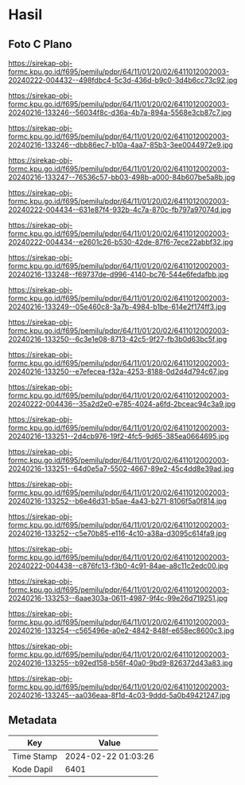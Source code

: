 # Hasil

## Foto C Plano

https://sirekap-obj-formc.kpu.go.id/f695/pemilu/pdpr/64/11/01/20/02/6411012002003-20240222-004432--498fdbc4-5c3d-436d-b9c0-3d4b6cc73c92.jpg

https://sirekap-obj-formc.kpu.go.id/f695/pemilu/pdpr/64/11/01/20/02/6411012002003-20240216-133246--56034f8c-d36a-4b7a-894a-5568e3cb87c7.jpg

https://sirekap-obj-formc.kpu.go.id/f695/pemilu/pdpr/64/11/01/20/02/6411012002003-20240216-133246--dbb86ec7-b10a-4aa7-85b3-3ee0044972e9.jpg

https://sirekap-obj-formc.kpu.go.id/f695/pemilu/pdpr/64/11/01/20/02/6411012002003-20240216-133247--76536c57-bb03-498b-a000-84b607be5a8b.jpg

https://sirekap-obj-formc.kpu.go.id/f695/pemilu/pdpr/64/11/01/20/02/6411012002003-20240222-004434--631e87f4-932b-4c7a-870c-fb797a97074d.jpg

https://sirekap-obj-formc.kpu.go.id/f695/pemilu/pdpr/64/11/01/20/02/6411012002003-20240222-004434--e2601c26-b530-42de-87f6-7ece22abbf32.jpg

https://sirekap-obj-formc.kpu.go.id/f695/pemilu/pdpr/64/11/01/20/02/6411012002003-20240216-133248--f69737de-d996-4140-bc76-544e6fedafbb.jpg

https://sirekap-obj-formc.kpu.go.id/f695/pemilu/pdpr/64/11/01/20/02/6411012002003-20240216-133249--05e460c8-3a7b-4984-b1be-614e2f174ff3.jpg

https://sirekap-obj-formc.kpu.go.id/f695/pemilu/pdpr/64/11/01/20/02/6411012002003-20240216-133250--6c3e1e08-8713-42c5-9f27-fb3b0d63bc5f.jpg

https://sirekap-obj-formc.kpu.go.id/f695/pemilu/pdpr/64/11/01/20/02/6411012002003-20240216-133250--e7efecea-f32a-4253-8188-0d2d4d794c67.jpg

https://sirekap-obj-formc.kpu.go.id/f695/pemilu/pdpr/64/11/01/20/02/6411012002003-20240222-004436--35a2d2e0-e785-4024-a6fd-2bceac94c3a9.jpg

https://sirekap-obj-formc.kpu.go.id/f695/pemilu/pdpr/64/11/01/20/02/6411012002003-20240216-133251--2d4cb976-19f2-4fc5-9d65-385ea0664695.jpg

https://sirekap-obj-formc.kpu.go.id/f695/pemilu/pdpr/64/11/01/20/02/6411012002003-20240216-133251--64d0e5a7-5502-4667-89e2-45c4dd8e39ad.jpg

https://sirekap-obj-formc.kpu.go.id/f695/pemilu/pdpr/64/11/01/20/02/6411012002003-20240216-133252--b6e46d31-b5ae-4a43-b271-8106f5a0f814.jpg

https://sirekap-obj-formc.kpu.go.id/f695/pemilu/pdpr/64/11/01/20/02/6411012002003-20240216-133252--c5e70b85-e116-4c10-a38a-d3095c614fa9.jpg

https://sirekap-obj-formc.kpu.go.id/f695/pemilu/pdpr/64/11/01/20/02/6411012002003-20240222-004438--c876fc13-f3b0-4c91-84ae-a8c11c2edc00.jpg

https://sirekap-obj-formc.kpu.go.id/f695/pemilu/pdpr/64/11/01/20/02/6411012002003-20240216-133253--6aae303a-0611-4987-9f4c-99e26d719251.jpg

https://sirekap-obj-formc.kpu.go.id/f695/pemilu/pdpr/64/11/01/20/02/6411012002003-20240216-133254--c565496e-a0e2-4842-848f-e658ec8600c3.jpg

https://sirekap-obj-formc.kpu.go.id/f695/pemilu/pdpr/64/11/01/20/02/6411012002003-20240216-133255--b92ed158-b56f-40a0-9bd9-826372d43a83.jpg

https://sirekap-obj-formc.kpu.go.id/f695/pemilu/pdpr/64/11/01/20/02/6411012002003-20240216-133245--aa036eaa-8f1d-4c03-9ddd-5a0b49421247.jpg


## Metadata

| Key        | Value               |
| ---------- | ------------------- |
| Time Stamp | 2024-02-22 01:03:26 |
| Kode Dapil | 6401                |



